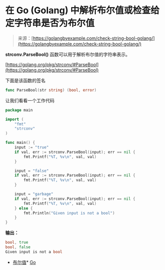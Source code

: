 <!--yml

类别：未分类

日期：2024-10-13 06:10:00

-->

# 在 Go (Golang) 中解析布尔值或检查给定字符串是否为布尔值

> 来源：[https://golangbyexample.com/check-string-bool-golang/](https://golangbyexample.com/check-string-bool-golang/)

**strconv.ParseBool()** 函数可以用于解析布尔值的字符串表示。

[https://golang.org/pkg/strconv/#ParseBool](https://golang.org/pkg/strconv/#ParseBool)

下面是该函数的签名

```go
func ParseBool(str string) (bool, error)
```

让我们看看一个工作代码

```go
package main

import (
    "fmt"
    "strconv"
)

func main() {
    input := "true"
    if val, err := strconv.ParseBool(input); err == nil {
        fmt.Printf("%T, %v\n", val, val)
    }

    input = "false"
    if val, err := strconv.ParseBool(input); err == nil {
        fmt.Printf("%T, %v\n", val, val)
    }

    input = "garbage"
    if val, err := strconv.ParseBool(input); err == nil {
        fmt.Printf("%T, %v\n", val, val)
    } else {
        fmt.Println("Given input is not a bool")
    }
}
```

**输出：**

```go
bool, true
bool, false
Given input is not a bool
```

+   [布尔值](https://golangbyexample.com/tag/boolean/)*   [Go](https://golangbyexample.com/tag/go/)
